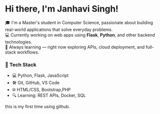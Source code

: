 # Hi there, I'm Janhavi Singh!

🎓 I'm a Master's student in Computer Science, passionate about building real-world applications that solve everyday problems.  
💻 Currently working on web apps using **Flask**, **Python**, and other backend technologies.  
🌱 Always learning — right now exploring APIs, cloud deployment, and full-stack workflows.  

### 🔧 Tech Stack
- 💻 Python, Flask, JavaScript
- 🛠 Git, GitHub, VS Code
- 🌐 HTML/CSS, Bootstrap,PHP
- 🔍 Learning: REST APIs, Docker, SQL


<!---
janhaviss/janhaviss is a ✨ special ✨ repository because its `README.md` (this file) appears on your GitHub profile.
You can click the Preview link to take a look at your changes.
---> this is my first time using github.
